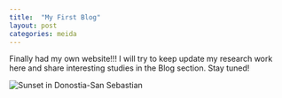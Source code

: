 ```yaml
---
title:  "My First Blog"
layout: post
categories: meida
---
```


Finally had my own website!!! I will try to keep update my research work here and share interesting studies in the Blog section. Stay tuned!

![Sunset in Donostia-San Sebastian](https://zepliu.github.io/assets/image/pic1.jpg)

